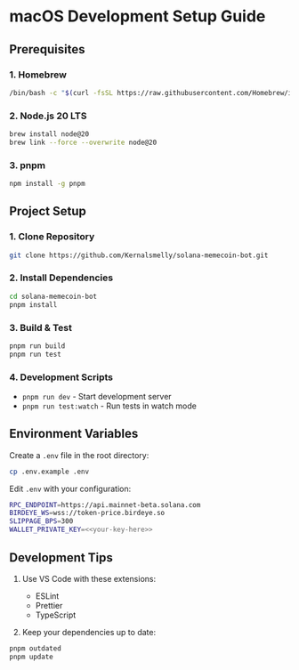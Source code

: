 # macOS Development Setup Guide

## Prerequisites

### 1. Homebrew

```bash
/bin/bash -c "$(curl -fsSL https://raw.githubusercontent.com/Homebrew/install/HEAD/install.sh)"
```

### 2. Node.js 20 LTS

```bash
brew install node@20
brew link --force --overwrite node@20
```

### 3. pnpm

```bash
npm install -g pnpm
```

## Project Setup

### 1. Clone Repository

```bash
git clone https://github.com/Kernalsmelly/solana-memecoin-bot.git
```

### 2. Install Dependencies

```bash
cd solana-memecoin-bot
pnpm install
```

### 3. Build & Test

```bash
pnpm run build
pnpm run test
```

### 4. Development Scripts

- `pnpm run dev` - Start development server
- `pnpm run test:watch` - Run tests in watch mode

## Environment Variables

Create a `.env` file in the root directory:

```bash
cp .env.example .env
```

Edit `.env` with your configuration:

```bash
RPC_ENDPOINT=https://api.mainnet-beta.solana.com
BIRDEYE_WS=wss://token-price.birdeye.so
SLIPPAGE_BPS=300
WALLET_PRIVATE_KEY=<<your-key-here>>
```

## Development Tips

1. Use VS Code with these extensions:
   - ESLint
   - Prettier
   - TypeScript

2. Keep your dependencies up to date:

```bash
pnpm outdated
pnpm update
```

